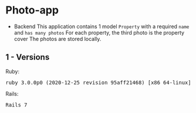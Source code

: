 # Photo-app

* Backend
This application contains 1 model `Property` with a required `name` and `has many photos`
For each property, the third photo is the property cover
The photos are stored locally.



## 1 - Versions
 Ruby:
<pre>ruby 3.0.0p0 (2020-12-25 revision 95aff21468) [x86_64-linux]</pre>

 Rails:
<pre>Rails 7
</pre>


````````````````````````````````````````````````````````
